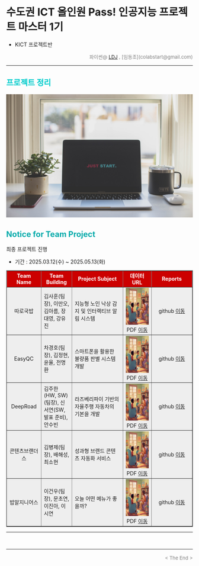 
# 수도권 ICT 올인원 Pass! 인공지능 프로젝트 마스터 1기
* KICT 프로젝트반

<div align='right'>
	<font size=2 color='gray'>파이썬@ <font color='blue'>
	   <a href='https://www.facebook.com/dongjo.lim.7'>LDJ</a>
	</font>, [임동조](colabstart@gmail.com)</font></div>
<hr>

<h2><font color="#00CCCC"><b> 프로젝트 정리 </b></font></h2>

<img src="./images/just_start.jpg">

## <font color='#00AAAA'>Notice for Team Project</font>

최종 프로젝트 진행
* 기간 : 2025.03.12(수) ~ 2025.05.13(화) <br>


<div align="left">
<table border=1 bgcolor="#EEEEEE">
	<tr bgcolor="#CC0000">
		<td width="100">
		<div align="center"><font color="#FFFFFF"><b>Team Name</b></font></div>
		</td>
		<td width="100">
		<div align="center"><font color="#FFFFFF"><b>Team Building</b></font></div>
		</td>
		<td width="300">
		<div align="center"><font color="#FFFFFF"><b>Project Subject</b></font></div>
		</td>
		<td width="150">
		<div align="center"><font color="#FFFFFF"><b>데이터 URL</b></font></div>
		<td width="200">
		<div align="center"><font color="#FFFFFF"><b>Reports</b></font></div>
		</td>
	</tr>
	<tr>
		<td>
		<div align="center"> 따로국밥 </div>
		</td>
		<td>
			<div align="left"> 김사훈(팀장), 이만오, 김아름, 장대영, 강유진 </div>
		</td>
		<td>
			<div align="left"> 지능형 노인 낙상 감지 및 인터랙티브 알림 시스템 </div>
		</td>
		<td>
			<div align="center"> <a href="">
			<img src='images/team_logo_dro.png' width=200 height=100  alt="---"></a> 
			PDF <a href="https://ldjwj.github.io/Goorm_2025_ICT1234_allinOne/ICT01_2503_2505/last_reports/따로국밥_V10_250512.pdf"> 이동 </a>			
			</div>
		</td>
	   <td>
		   <div align="center"> github  <a href=""> 이동  </a></div>
		</td>
	</tr>
	<tr>
		<td>
		<div align="center"> EasyQC </div>
		</td>
		<td>
			<div align="left"> 차경호(팀장), 김정현, 윤율, 전명환 </div>
		</td>
		<td>
			<div align="left"> 스마트폰을 활용한 불량품 판별 시스템 개발 </div>
		</td>
		<td>
			<div align="center"> <a href="">
			<img src='images/team_logo_dro.png' width=200 height=100  alt="---"></a> 
			PDF <a href="https://ldjwj.github.io/Goorm_2025_ICT1234_allinOne/ICT01_2503_2505/last_reports/EasyQC_V10_250512.pdf"> 이동 </a>			
			</div>
		</td>
	   <td>
		   <div align="center"> github  <a href=""> 이동  </a></div>
		</td>
	</tr>
	<tr>
		<td>
		<div align="center"> DeepRoad </div>
		</td>
		<td>
			<div align="left"> 김주한(HW, SW)(팀장), 신서연(SW, 발표 준비), 안수빈 </div>
		</td>
		<td>
			<div align="left"> 라즈베리파이 기반의 자율주행 자동차의 기본을 개발 </div>
		</td>
		<td>
			<div align="center"> <a href="">
			<img src='images/team_logo_dro.png' width=200 height=100  alt="---"></a> 
			PDF <a href="https://ldjwj.github.io/Goorm_2025_ICT1234_allinOne/ICT01_2503_2505/last_reports/DeepRoad_V10_250512.pdf"> 이동 </a>			
			</div>
		</td>
	   <td>
		   <div align="center"> github  <a href=""> 이동  </a></div>
		</td>
	</tr>
	<tr>
		<td>
		<div align="center"> 콘텐츠브랜더스 </div>
		</td>
		<td>
			<div align="left"> 김병제(팀장), 배해성, 최소현 </div>
		</td>
		<td>
			<div align="left"> 성과형 브랜드 콘텐츠 자동화 서비스 </div>
		</td>
		<td>
			<div align="center"> <a href="">
			<img src='images/team_logo_dro.png' width=200 height=100  alt="---"></a> 
			PDF <a href="https://ldjwj.github.io/Goorm_2025_ICT1234_allinOne/ICT01_2503_2505/last_reports/콘텐츠마스터_V10_250512.pdf"> 이동 </a>			
			</div>
		</td>
	   <td>
		   <div align="center"> github  <a href=""> 이동  </a></div>
		</td>
	</tr>
	<tr>
		<td>
		<div align="center"> 밥알지니어스 </div>
		</td>
		<td>
			<div align="left"> 이건우(팀장), 문초연, 이진아, 이시연 </div>
		</td>
		<td>
			<div align="left"> 오늘 어떤 메뉴가 좋을까? </div>
		</td>
		<td>
			<div align="center"> <a href="">
			<img src='images/team_logo_dro.png' width=200 height=100  alt="---"></a> 
			PDF <a href="https://ldjwj.github.io/Goorm_2025_ICT1234_allinOne/ICT01_2503_2505/last_reports/밥알지니어스_V10_250512.pdf"> 이동 </a>			
			</div>
		</td>
	   <td>
		   <div align="center"> github  <a href=""> 이동  </a></div>
		</td>
	</tr>
</table>
</div>
<hr>

<br>
<hr>
<div align='right'><font size=2 color='gray'> &lt; The End &gt; </font></div>
